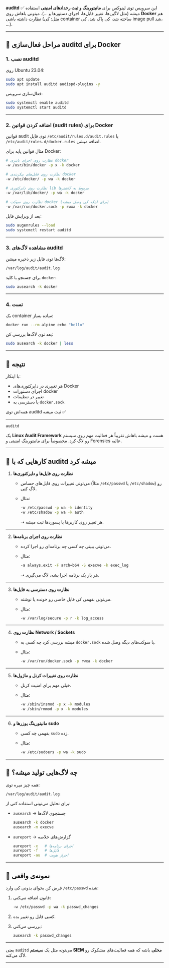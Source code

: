  **auditd** ✅
این سرویس توی لینوکس برای **مانیتورینگ و ثبت رخدادهای امنیتی** استفاده میشه (مثل لاگین‌ها، تغییر فایل‌ها، اجرای دستورها و ...).
میتونی باهاش روی **Docker** هم نظارت داشته باشی (مثل: کی container ساخته شد، کی پاک شد، کی image pull شد، ...).

---

## 🔹 مراحل فعال‌سازی auditd برای Docker

### 1. نصب auditd

روی Ubuntu 23.04:

```bash
sudo apt update
sudo apt install auditd audispd-plugins -y
```

فعال‌سازی سرویس:

```bash
sudo systemctl enable auditd
sudo systemctl start auditd
```

---

### 2. اضافه کردن قوانین (audit rules) برای Docker

قوانین audit توی فایل `/etc/audit/rules.d/audit.rules` یا `/etc/audit/rules.d/docker.rules` اضافه میشن.

مثال قوانین پایه برای Docker:

```bash
# نظارت روی اجرای باینری docker
-w /usr/bin/docker -p x -k docker

# نظارت روی فایل‌های پیکربندی docker
-w /etc/docker/ -p wa -k docker

# نظارت روی دایرکتوری lib مربوط به کانتینرها
-w /var/lib/docker/ -p wa -k docker

# نظارت روی سوکت docker (برای اینکه کی وصل میشه)
-w /var/run/docker.sock -p rwxa -k docker
```

بعد از ویرایش فایل:

```bash
sudo augenrules --load
sudo systemctl restart auditd
```

---

### 3. مشاهده لاگ‌های auditd

لاگ‌ها توی فایل زیر ذخیره میشن:

```bash
/var/log/audit/audit.log
```

برای جستجو با کلید `docker`:

```bash
sudo ausearch -k docker
```

---

### 4. تست

یک container ساده بساز:

```bash
docker run --rm alpine echo "hello"
```

بعد توی لاگ‌ها بررسی کن:

```bash
sudo ausearch -k docker | less
```

---

## 🔹 نتیجه

با اینکار:

* هر تغییری در دایرکتوری‌های Docker
* اجرای دستورات docker
* تغییر در تنظیمات
* یا دسترسی به `docker.sock`

همه‌اش توی auditd ثبت میشه ✅

---




`auditd`

یک **Linux Audit Framework** هست و میشه باهاش تقریباً هر فعالیت مهم روی سیستم رو لاگ کرد. مخصوصاً برای مانیتورینگ امنیتی و Forensics عالیه.

---

## 🔹 کارهایی که با auditd میشه کرد

1. **نظارت روی فایل‌ها و دایرکتوری‌ها**

   * می‌تونی تغییرات روی فایل‌های حساس (مثلاً `/etc/passwd` یا `/etc/shadow`) رو لاگ کنی.
   * مثال:

     ```bash
     -w /etc/passwd -p wa -k identity
     -w /etc/shadow -p wa -k auth
     ```

     ➝ هر تغییر روی کاربرها یا پسوردها ثبت میشه.

---

2. **نظارت روی اجرای برنامه‌ها**

   * می‌تونی ببینی چه کسی چه برنامه‌ای رو اجرا کرده.
   * مثال:

     ```bash
     -a always,exit -F arch=b64 -S execve -k exec_log
     ```

     ➝ هر بار یک برنامه اجرا بشه، لاگ می‌گیری.

---

3. **نظارت روی دسترسی به فایل‌ها**

   * می‌تونی بفهمی کی فایل خاصی رو خونده یا نوشته.
   * مثال:

     ```bash
     -w /var/log/secure -p r -k log_access
     ```

---

4. **نظارت روی Network / Sockets**

   * میشه بررسی کرد چه کسی به `docker.sock` یا سوکت‌های دیگه وصل شده.
   * مثال:

     ```bash
     -w /var/run/docker.sock -p rwxa -k docker
     ```

---

5. **نظارت روی تغییرات کرنل و ماژول‌ها**

   * خیلی مهم برای امنیت کرنل.
   * مثال:

     ```bash
     -w /sbin/insmod -p x -k modules
     -w /sbin/rmmod -p x -k modules
     ```

---

6. **مانیتورینگ یوزرها و sudo**

   * بفهمی چه کسی `sudo` زده.
   * مثال:

     ```bash
     -w /etc/sudoers -p wa -k sudo
     ```

---

## 🔹 چه لاگ‌هایی تولید میشه؟

همه چیز میره توی:

```
/var/log/audit/audit.log
```

برای تحلیل می‌تونی استفاده کنی از:

* `ausearch` → جستجوی لاگ‌ها

  ```bash
  ausearch -k docker
  ausearch -m execve
  ```
* `aureport` → گزارش‌های خلاصه

  ```bash
  aureport -x   # اجرای برنامه‌ها
  aureport -f   # فایل‌ها
  aureport -au  # احراز هویت
  ```

---

## 🔹 نمونه‌ی واقعی

فرض کن بخوای بدونی کی وارد `/etc/passwd` شده:

1. قانون اضافه می‌کنی:

   ```bash
   -w /etc/passwd -p wa -k passwd_changes
   ```
2. کسی فایل رو تغییر بده.
3. بررسی می‌کنی:

   ```bash
   ausearch -k passwd_changes
   ```

---

یعنی `auditd` می‌تونه مثل یک **سیستم SIEM محلی** باشه که همه فعالیت‌های مشکوک رو لاگ می‌کنه.

---

